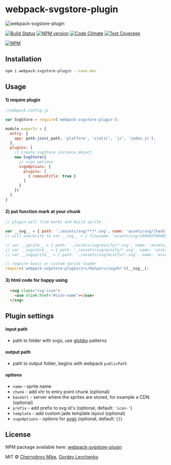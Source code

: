 # webpack-svgstore-plugin
![webpack-svgstore-plugin](https://lincolnloop.global.ssl.fastly.net/uploads/uploads/demo.png)

[![Build Status](https://travis-ci.org/mrsum/webpack-svgstore-plugin.svg?branch=master)](https://travis-ci.org/mrsum/webpack-svgstore-plugin)
[![NPM version](https://badge.fury.io/js/webpack-svgstore-plugin.svg)](https://badge.fury.io/js/webpack-svgstore-plugin)
[![Code Climate](https://codeclimate.com/github/mrsum/webpack-svgstore-plugin/badges/gpa.svg)](https://codeclimate.com/github/mrsum/webpack-svgstore-plugin)
[![Test Coverage](https://codeclimate.com/github/mrsum/webpack-svgstore-plugin/badges/coverage.svg)](https://codeclimate.com/github/mrsum/webpack-svgstore-plugin/coverage)

[![NPM](https://nodei.co/npm/webpack-svgstore-plugin.png?downloads=true&downloadRank=true&stars=true)](https://nodei.co/npm/webpack-svgstore-plugin/)

## Installation
```bash
npm i webpack-svgstore-plugin --save-dev
```
## Usage

#### 1) require plugin
```javascript
//webpack.config.js

var SvgStore = require('webpack-svgstore-plugin');

module.exports = {
  entry: {
    app: path.join(_path, 'platform', 'static', 'js', 'index.js'),
  },
  plugins: [
    // create svgStore instance object
    new SvgStore({
      // svgo options
      svgoOptions: {
        plugins: [
          { removeTitle: true }
        ]
      }
    })
  ]
}
```

#### 2) put function mark at your chunk
```javascript
// plugin will find marks and build sprite

var __svg__ = { path: './assets/svg/**/*.svg', name: 'assets/svg/[hash].logos.svg' };
// will overwrite to var __svg__ = { filename: "assets/svg/1466687804854.logos.svg" };

// var __sprite__ = { path: './assets/svg/minify/*.svg', name: 'assets/svg/[hash].icons.svg' };
// var __svgstore__ = { path: './assets/svg/minify/*.svg', name: 'assets/svg/[hash].stuff.svg' };
// var __svgsprite__ = { path: './assets/svg/minify/*.svg', name: 'assets/svg/[hash].1logos.svg' };

// require basic or custom sprite loader
require('webpack-svgstore-plugin/src/helpers/svgxhr')(__svg__);
```

#### 3) html code for happy using

```html
  <svg class="svg-icon">
    <use xlink:href="#icon-name"></use>
  </svg>
```
## Plugin settings

#### input path
- path to folder with svgs, use [globby](https://github.com/sindresorhus/globby) patterns

#### output path
- path to output folder, begins with webpack `publicPath`

#### options
- `name` - sprite name 
- `chunk` - add xhr to entry point chunk (optional) 
- `baseUrl` - server where the sprites are stored, for example a CDN (optional)
- `prefix` - add prefix to svg id's (optional, default: `'icon-'`)
- `template` - add custom jade template layout (optional)
- `svgoOptions` - options for [svgo](https://github.com/svg/svgo) (optional, default: `{}`)

## License

NPM package available here: [webpack-svgstore-plugin](https://www.npmjs.com/package/webpack-svgstore-plugin)

MIT © [Chernobrov Mike](http://mrsum.ru), [Gordey Levchenko](https://github.com/lgordey)
